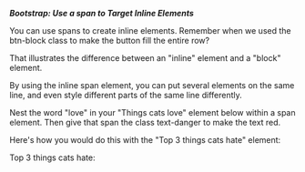 ***Bootstrap: Use a span to Target Inline Elements***

You can use spans to create inline elements. Remember when we used the btn-block class to make the button fill the entire row?

That illustrates the difference between an "inline" element and a "block" element.

By using the inline span element, you can put several elements on the same line, and even style different parts of the same line differently.

Nest the word "love" in your "Things cats love" element below within a span element. Then give that span the class text-danger to make the text red.

Here's how you would do this with the "Top 3 things cats hate" element:

<p>Top 3 things cats <span class="text-danger">hate:</span></p>

